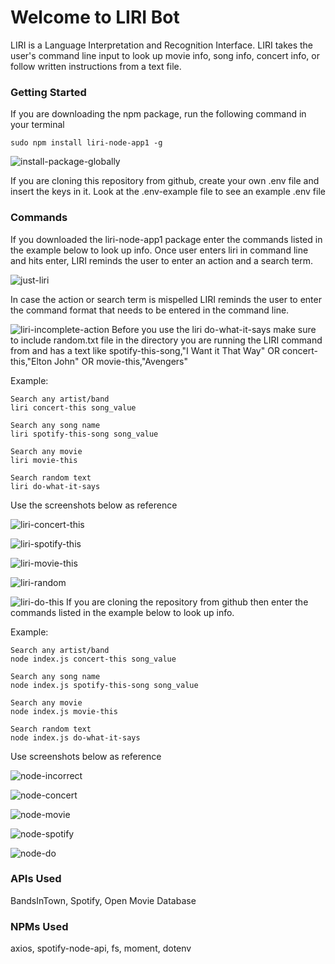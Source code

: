 # Welcome to LIRI Bot

LIRI is a Language Interpretation and Recognition Interface. LIRI takes the user's command line input to look up movie info, song info, concert info, or follow written instructions from a text file.

### Getting Started

If you are downloading the npm package, run the following command in your terminal

```
sudo npm install liri-node-app1 -g
```
![install-package-globally](https://user-images.githubusercontent.com/28829258/52517236-5ccee680-2c06-11e9-82a9-0dbdd61ff6d2.png)


If you are cloning this repository from github, create your own .env file and insert the keys in it. Look at the .env-example file to see an example .env file

### Commands

If you downloaded the liri-node-app1 package enter the commands listed in the example below to look up info. Once user enters liri in command line and hits enter, LIRI reminds the user to enter an action and a search term.

![just-liri](https://user-images.githubusercontent.com/28829258/52517247-ab7c8080-2c06-11e9-9e64-1c7988e4a6a9.png)

In case the action  or search term is mispelled LIRI reminds the user to enter the command format that needs to be entered in the command line.

![liri-incomplete-action](https://user-images.githubusercontent.com/28829258/52517271-19c14300-2c07-11e9-8308-b05e6f904b5d.png) 
Before you use the liri do-what-it-says make sure to include random.txt file in the directory you are running the LIRI command from and has a text like spotify-this-song,"I Want it That Way" OR concert-this,"Elton John" OR movie-this,"Avengers"

Example:
```
Search any artist/band
liri concert-this song_value

Search any song name
liri spotify-this-song song_value

Search any movie
liri movie-this 

Search random text
liri do-what-it-says
```
Use the screenshots below as reference

![liri-concert-this](https://user-images.githubusercontent.com/28829258/52517286-58ef9400-2c07-11e9-87d2-da18c61b96cc.png)

![liri-spotify-this](https://user-images.githubusercontent.com/28829258/52517311-b4218680-2c07-11e9-9fd6-4266e864e9fa.png)

![liri-movie-this](https://user-images.githubusercontent.com/28829258/52517318-c56a9300-2c07-11e9-8cf7-0272af084f93.png)

![liri-random](https://user-images.githubusercontent.com/28829258/52517407-ff886480-2c08-11e9-8005-6a108c7b5bd5.png)

![liri-do-this](https://user-images.githubusercontent.com/28829258/52517416-1333cb00-2c09-11e9-9cdb-1a898088a33f.png)
If you are cloning the repository from github then enter the commands listed in the example below to look up info.


Example:
```
Search any artist/band
node index.js concert-this song_value

Search any song name
node index.js spotify-this-song song_value

Search any movie
node index.js movie-this 

Search random text
node index.js do-what-it-says
```
Use screenshots below as reference


![node-incorrect](https://user-images.githubusercontent.com/28829258/52517563-1465f780-2c0b-11e9-95c8-98694082e822.png)

![node-concert](https://user-images.githubusercontent.com/28829258/52517567-30699900-2c0b-11e9-9917-1debcd4c0c7e.png)

![node-movie](https://user-images.githubusercontent.com/28829258/52517577-4ecf9480-2c0b-11e9-85ab-91fcbc103fb1.png)

![node-spotify](https://user-images.githubusercontent.com/28829258/52517698-1335ca00-2c0d-11e9-9c36-169f3df90e68.png)

![node-do](https://user-images.githubusercontent.com/28829258/52517701-247ed680-2c0d-11e9-9eac-a400f92760b4.png)


### APIs Used

BandsInTown, Spotify, Open Movie Database

### NPMs Used

axios, spotify-node-api, fs, moment, dotenv
